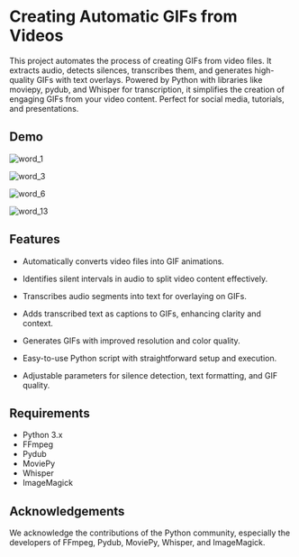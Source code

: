 
# Creating Automatic GIFs from Videos


This project automates the process of creating GIFs from video files. It extracts audio, detects silences, transcribes them, and generates high-quality GIFs with text overlays. Powered by Python with libraries like moviepy, pydub, and Whisper for transcription, it simplifies the creation of engaging GIFs from your video content. Perfect for social media, tutorials, and presentations.
## Demo

![word_1](https://github.com/diwansinghchauhan/Book-recommender-System/assets/147912878/51960eaa-d864-4e6c-8c35-d6f5ba0abab8)

![word_3](https://github.com/diwansinghchauhan/Book-recommender-System/assets/147912878/01c08076-d834-47fc-a5af-ff450b459753)

![word_6](https://github.com/diwansinghchauhan/Book-recommender-System/assets/147912878/04e75fe9-7d07-499c-a4e5-97a970e7f980)


![word_13](https://github.com/diwansinghchauhan/Book-recommender-System/assets/147912878/c60c1677-96d2-4e33-9b62-c529ba52b44d)




## Features

- Automatically converts video files into GIF animations.

- Identifies silent intervals in audio to split video content effectively.

- Transcribes audio segments into text for overlaying on GIFs.

- Adds transcribed text as captions to GIFs, enhancing clarity and context.

- Generates GIFs with improved resolution and color quality.

- Easy-to-use Python script with straightforward setup and execution.

-  Adjustable parameters for silence detection, text formatting, and GIF quality.

## Requirements

- Python 3.x
- FFmpeg
- Pydub
- MoviePy
- Whisper
- ImageMagick
## Acknowledgements

We acknowledge the contributions of the Python community, especially the developers of FFmpeg, Pydub, MoviePy, Whisper, and ImageMagick.



